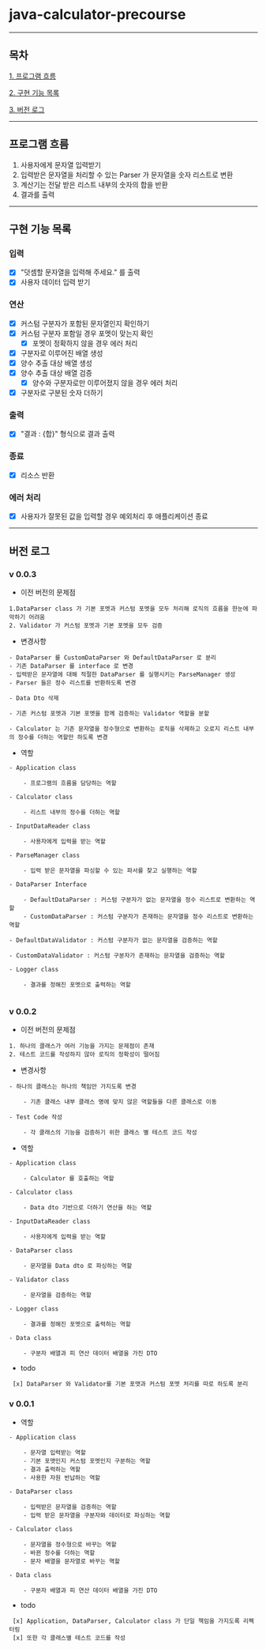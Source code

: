 # java-calculator-precourse

---

## 목차

[1. 프로그램 흐름](#프로그램-흐름)

[2. 구현 기능 목록](#구현-기능-목록)

[3. 버전 로그](#버전-로그)

---

## 프로그램 흐름

1. 사용자에게 문자열 입력받기
2. 입력받은 문자열을 처리할 수 있는 Parser 가 문자열을 숫자 리스트로 변환
3. 계산기는 전달 받은 리스트 내부의 숫자의 합을 반환
4. 결과를 출력

---

## 구현 기능 목록

### 입력

- [x] "덧셈할 문자열을 입력해 주세요." 를 출력
- [x] 사용자 데이터 입력 받기

### 연산

- [x] 커스텀 구분자가 포함된 문자열인지 확인하기
- [x] 커스텀 구분자 포함일 경우 포멧이 맞는지 확인
    - [x] 포멧이 정확하지 않을 경우 에러 처리
- [x] 구분자로 이루어진 배열 생성
- [x] 양수 추출 대상 배열 생성
- [x] 양수 추출 대상 배열 검증
    - [x] 양수와 구분자로만 이루어졌지 않을 경우 에러 처리
- [x] 구분자로 구분된 숫자 더하기

### 출력

- [x] "결과 : {합}" 형식으로 결과 출력

### 종료

- [x] 리소스 반환

### 에러 처리

- [x] 사용자가 잘못된 값을 입력할 경우 예외처리 후 애플리케이션 종료

---

## 버전 로그

### v 0.0.3

- 이전 버전의 문제점

 ```text
1.DataParser class 가 기본 포멧과 커스텀 포멧을 모두 처리해 로직의 흐름을 한눈에 파악하기 어려움
2. Validator 가 커스텀 포멧과 기본 포멧을 모두 검증
```

- 변경사항

```text
- DataParser 를 CustomDataParser 와 DefaultDataParser 로 분리
- 기존 DataParser 를 interface 로 변경
- 입력받은 문자열에 대해 적절한 DataParser 를 실행시키는 ParseManager 생성
- Parser 들은 정수 리스트를 반환하도록 변경

- Data Dto 삭제

- 기존 커스텀 포멧과 기본 포멧을 함께 검증하는 Validator 역할을 분할

- Calculator 는 기존 문자열을 정수형으로 변환하는 로직을 삭제하고 오로지 리스트 내부의 정수를 더하는 역할만 하도록 변경
```

- 역할

```text
- Application class

    - 프로그램의 흐름을 담당하는 역할
    
- Calculator class

    - 리스트 내부의 정수를 더하는 역할
    
- InputDataReader class

    - 사용자에게 입력을 받는 역할
    
- ParseManager class

    - 입력 받은 문자열을 파싱할 수 있는 파서를 찾고 실행하는 역할
    
- DataParser Interface

    - DefaultDataParser : 커스텀 구분자가 없는 문자열을 정수 리스트로 변환하는 역할
    - CustomDataParser : 커스텀 구분자가 존재하는 문자열을 정수 리스트로 변환하는 역할
    
- DefaultDataValidator : 커스텀 구분자가 없는 문자열을 검증하는 역할

- CustomDataValidator : 커스텀 구분자가 존재하는 문자열을 검증하는 역할
    
- Logger class

    - 결과를 정해진 포멧으로 출력하는 역할
    
```

### v 0.0.2

- 이전 버전의 문제점

```text
1. 하나의 클래스가 여러 기능을 가지는 문제점이 존재
2. 테스트 코드를 작성하지 않아 로직의 정확성이 떨어짐
```

- 변경사항

```text
- 하나의 클래스는 하나의 책임만 가지도록 변경

    - 기존 클래스 내부 클래스 명에 맞지 않은 역할들을 다른 클래스로 이동
    
- Test Code 작성

    - 각 클래스의 기능을 검증하기 위한 클래스 별 테스트 코드 작성
```

- 역할

```text
- Application class

    - Calculator 를 호출하는 역할
    
- Calculator class

    - Data dto 기반으로 더하기 연산을 하는 역할
    
- InputDataReader class

    - 사용자에게 입력을 받는 역할
    
- DataParser class

    - 문자열을 Data dto 로 파싱하는 역할
    
- Validator class

    - 문자열을 검증하는 역할
    
- Logger class

    - 결과를 정해진 포멧으로 출력하는 역할
    
- Data class

    - 구분자 배열과 피 연산 데이터 배열을 가진 DTO
```

- todo

```text
 [x] DataParser 와 Validator를 기본 포맷과 커스텀 포멧 처리를 따로 하도록 분리
```

### v 0.0.1

- 역할

```text
- Application class

    - 문자열 입력받는 역할
    - 기본 포맷인지 커스텀 포멧인지 구분하는 역할
    - 결과 출력하는 역할
    - 사용한 자원 반납하는 역할

- DataParser class

    - 입력받은 문자열을 검증하는 역할
    - 입력 받은 문자열을 구분자와 데이터로 파싱하는 역할

- Calculator class

    - 문자열을 정수형으로 바꾸는 역할
    - 바뀐 정수를 더하는 역할
    - 문자 배열을 문자열로 바꾸는 역할

- Data class

    - 구분자 배열과 피 연산 데이터 배열을 가진 DTO
```

- todo

```text
 [x] Application, DataParser, Calculator class 가 단일 책임을 가지도록 리펙터링
 [x] 또한 각 클래스별 테스트 코드를 작성
```

